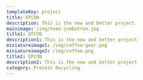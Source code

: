 ```yaml
---
templateKey: project
title: EPCON
description: This is the new and better project
mainimage: /img/home-jumbotron.jpg
title1: EPCON
description1: This is the new and better project
miniatureimage1: /img/coffee-gear.png
miniatureimage2: /img/coffee.png
title2: EPCON
description2: This is the new and better project
category: Protein Recycling
---
```

